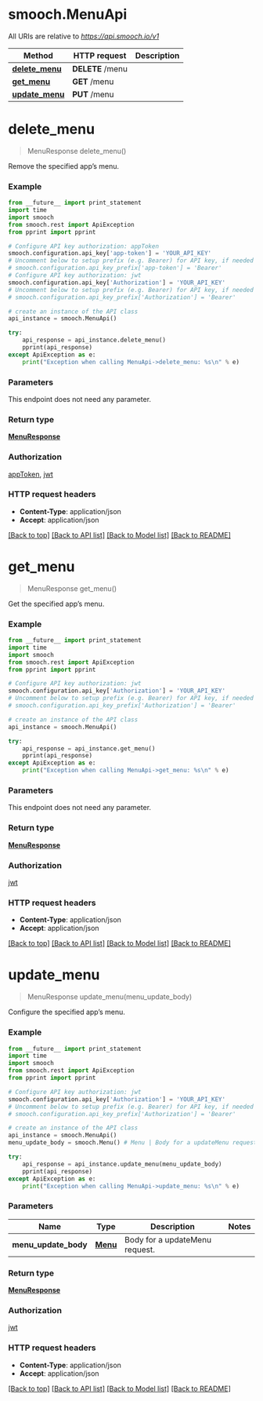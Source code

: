 # smooch.MenuApi

All URIs are relative to *https://api.smooch.io/v1*

Method | HTTP request | Description
------------- | ------------- | -------------
[**delete_menu**](MenuApi.md#delete_menu) | **DELETE** /menu | 
[**get_menu**](MenuApi.md#get_menu) | **GET** /menu | 
[**update_menu**](MenuApi.md#update_menu) | **PUT** /menu | 


# **delete_menu**
> MenuResponse delete_menu()



Remove the specified app’s menu.

### Example 
```python
from __future__ import print_statement
import time
import smooch
from smooch.rest import ApiException
from pprint import pprint

# Configure API key authorization: appToken
smooch.configuration.api_key['app-token'] = 'YOUR_API_KEY'
# Uncomment below to setup prefix (e.g. Bearer) for API key, if needed
# smooch.configuration.api_key_prefix['app-token'] = 'Bearer'
# Configure API key authorization: jwt
smooch.configuration.api_key['Authorization'] = 'YOUR_API_KEY'
# Uncomment below to setup prefix (e.g. Bearer) for API key, if needed
# smooch.configuration.api_key_prefix['Authorization'] = 'Bearer'

# create an instance of the API class
api_instance = smooch.MenuApi()

try: 
    api_response = api_instance.delete_menu()
    pprint(api_response)
except ApiException as e:
    print("Exception when calling MenuApi->delete_menu: %s\n" % e)
```

### Parameters
This endpoint does not need any parameter.

### Return type

[**MenuResponse**](MenuResponse.md)

### Authorization

[appToken](../README.md#appToken), [jwt](../README.md#jwt)

### HTTP request headers

 - **Content-Type**: application/json
 - **Accept**: application/json

[[Back to top]](#) [[Back to API list]](../README.md#documentation-for-api-endpoints) [[Back to Model list]](../README.md#documentation-for-models) [[Back to README]](../README.md)

# **get_menu**
> MenuResponse get_menu()



Get the specified app’s menu.

### Example 
```python
from __future__ import print_statement
import time
import smooch
from smooch.rest import ApiException
from pprint import pprint

# Configure API key authorization: jwt
smooch.configuration.api_key['Authorization'] = 'YOUR_API_KEY'
# Uncomment below to setup prefix (e.g. Bearer) for API key, if needed
# smooch.configuration.api_key_prefix['Authorization'] = 'Bearer'

# create an instance of the API class
api_instance = smooch.MenuApi()

try: 
    api_response = api_instance.get_menu()
    pprint(api_response)
except ApiException as e:
    print("Exception when calling MenuApi->get_menu: %s\n" % e)
```

### Parameters
This endpoint does not need any parameter.

### Return type

[**MenuResponse**](MenuResponse.md)

### Authorization

[jwt](../README.md#jwt)

### HTTP request headers

 - **Content-Type**: application/json
 - **Accept**: application/json

[[Back to top]](#) [[Back to API list]](../README.md#documentation-for-api-endpoints) [[Back to Model list]](../README.md#documentation-for-models) [[Back to README]](../README.md)

# **update_menu**
> MenuResponse update_menu(menu_update_body)



Configure the specified app’s menu.

### Example 
```python
from __future__ import print_statement
import time
import smooch
from smooch.rest import ApiException
from pprint import pprint

# Configure API key authorization: jwt
smooch.configuration.api_key['Authorization'] = 'YOUR_API_KEY'
# Uncomment below to setup prefix (e.g. Bearer) for API key, if needed
# smooch.configuration.api_key_prefix['Authorization'] = 'Bearer'

# create an instance of the API class
api_instance = smooch.MenuApi()
menu_update_body = smooch.Menu() # Menu | Body for a updateMenu request.

try: 
    api_response = api_instance.update_menu(menu_update_body)
    pprint(api_response)
except ApiException as e:
    print("Exception when calling MenuApi->update_menu: %s\n" % e)
```

### Parameters

Name | Type | Description  | Notes
------------- | ------------- | ------------- | -------------
 **menu_update_body** | [**Menu**](Menu.md)| Body for a updateMenu request. | 

### Return type

[**MenuResponse**](MenuResponse.md)

### Authorization

[jwt](../README.md#jwt)

### HTTP request headers

 - **Content-Type**: application/json
 - **Accept**: application/json

[[Back to top]](#) [[Back to API list]](../README.md#documentation-for-api-endpoints) [[Back to Model list]](../README.md#documentation-for-models) [[Back to README]](../README.md)

